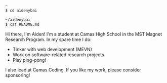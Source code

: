```sh
~
$ cd aidenybai

~/aidenybai
$ cat README.md
```

Hi there, I'm Aiden!
I'm a student at Camas High School in the MST Magnet Research Program. In my spare time I do:

- Tinker with web development (MEVN)
- Work on software-related research projects
- Play ping-pong!

I also lead at Camas Coding. If you like my work, please consider sponsoring!
